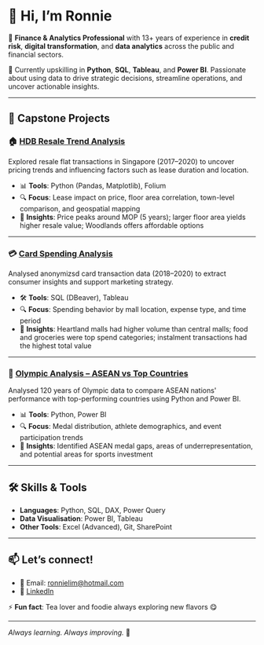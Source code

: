 # 👋 Hi, I’m Ronnie

💼 **Finance & Analytics Professional** with 13+ years of experience in **credit risk**, **digital transformation**, and **data analytics** across the public and financial sectors.

🌱 Currently upskilling in **Python**, **SQL**, **Tableau**, and **Power BI**. Passionate about using data to drive strategic decisions, streamline operations, and uncover actionable insights.

---

## 🚀 Capstone Projects

### 🏠 [HDB Resale Trend Analysis](https://github.com/Wzlim83/hdb-resale-trend-analysis)  
Explored resale flat transactions in Singapore (2017–2020) to uncover pricing trends and influencing factors such as lease duration and location.

- 📊 **Tools**: Python (Pandas, Matplotlib), Folium  
- 🔍 **Focus**: Lease impact on price, floor area correlation, town-level comparison, and geospatial mapping  
- 📌 **Insights**: Price peaks around MOP (5 years); larger floor area yields higher resale value; Woodlands offers affordable options

---

### 💳 [Card Spending Analysis](https://github.com/Wzlim83/card-spending-analysis)  
Analysed anonymizsd card transaction data (2018–2020) to extract consumer insights and support marketing strategy.

- 🛠️ **Tools**: SQL (DBeaver), Tableau  
- 🔍 **Focus**: Spending behavior by mall location, expense type, and time period  
- 📌 **Insights**: Heartland malls had higher volume than central malls; food and groceries were top spend categories; instalment transactions had the highest total value

---

### 🏅 [Olympic Analysis – ASEAN vs Top Countries](https://github.com/Wzlim83/Olympic-Dashboard)  
Analysed 120 years of Olympic data to compare ASEAN nations' performance with top-performing countries using Python and Power BI.

- 📊 **Tools**: Python, Power BI  
- 🔍 **Focus**: Medal distribution, athlete demographics, and event participation trends  
- 📌 **Insights**: Identified ASEAN medal gaps, areas of underrepresentation, and potential areas for sports investment

---

## 🛠️ Skills & Tools

- **Languages**: Python, SQL, DAX, Power Query  
- **Data Visualisation**: Power BI, Tableau  
- **Other Tools**: Excel (Advanced), Git, SharePoint  

---

## 📫 Let’s connect!

- 📧 Email: ronnielim@hotmail.com  
- 💼 [LinkedIn](https://www.linkedin.com/in/ronnie-l-359b0227) 

⚡ **Fun fact**: Tea lover and foodie always exploring new flavors 😋

---

_Always learning. Always improving._ 🚀
